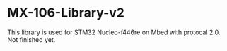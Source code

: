 # MX-106-Library-v2
This library is used for STM32 Nucleo-f446re on Mbed with protocal 2.0.
Not finished yet.
